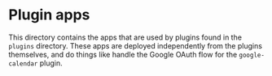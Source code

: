 # Plugin apps

This directory contains the apps that are used by plugins found in the `plugins` directory. These apps are deployed independently from the plugins themselves, and do things like handle the Google OAuth flow for the `google-calendar` plugin.